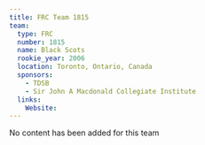 ```yaml
---
title: FRC Team 1815
team:
  type: FRC
  number: 1815
  name: Black Scots
  rookie_year: 2006
  location: Toronto, Ontario, Canada
  sponsors:
    - TDSB
    - Sir John A Macdonald Collegiate Institute
  links:
    Website: 
---
```

No content has been added for this team